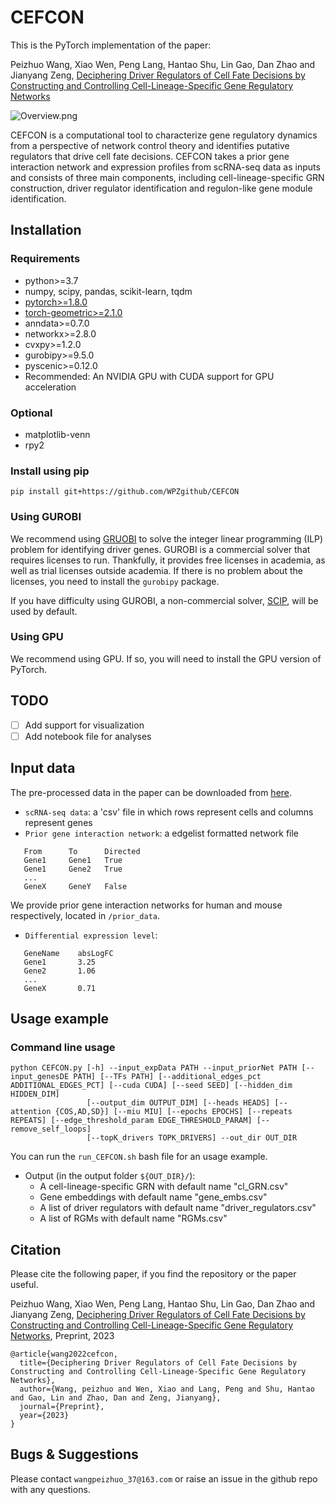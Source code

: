 # CEFCON
This is the PyTorch implementation of the paper:

Peizhuo Wang, Xiao Wen, Peng Lang, Hantao Shu, Lin Gao, Dan Zhao and Jianyang Zeng, 
[Deciphering Driver Regulators of Cell Fate Decisions by Constructing and Controlling Cell-Lineage-Specific Gene Regulatory Networks](https://) 

![Overview.png](https://github.com/WPZ/CEFCON/main/Overview.png)

CEFCON is a computational tool to characterize gene regulatory dynamics from a perspective of network control theory  and identifies putative regulators that
drive cell fate decisions. CEFCON takes a prior gene interaction network and expression profiles from scRNA-seq data as inputs and consists of three main components, including cell-lineage-specific GRN construction, driver regulator
identification and regulon-like gene module identification.

## Installation
### Requirements
- python>=3.7
- numpy, scipy, pandas, scikit-learn, tqdm
- [pytorch>=1.8.0](https://pytorch.org/get-started/locally/) 
- [torch-geometric>=2.1.0](https://pytorch-geometric.readthedocs.io/en/latest/notes/installation.html)
- anndata>=0.7.0
- networkx>=2.8.0
- cvxpy>=1.2.0
- gurobipy>=9.5.0
- pyscenic>=0.12.0
- Recommended: An NVIDIA GPU with CUDA support for GPU acceleration
### Optional
- matplotlib-venn
- rpy2
### Install using pip
```
pip install git+https://github.com/WPZgithub/CEFCON
```

### Using GUROBI

We recommend using [GRUOBI](https://www.gurobi.com/) to solve the integer linear programming (ILP) problem for identifying driver genes.
GUROBI is a commercial solver that requires licenses to run. Thankfully, it provides free licenses in academia, as well as trial
licenses outside academia. If there is no problem about the licenses, you need to install the
`gurobipy` package.

If you have difficulty using GUROBI, a non-commercial solver, [SCIP](https://www.scipopt.org/), will be used by default.

### Using GPU

We recommend using GPU. If so, you will need to install the GPU version of PyTorch.

## TODO
- [ ] Add support for visualization
- [ ] Add notebook file for analyses

## Input data
The pre-processed data in the paper can be downloaded from [here](https://www.dropbox.com/s/48oe7shjq0ih151/data.tar.gz?dl=0). 
- `scRNA-seq data`: a 'csv' file in which rows represent cells and columns represent genes
- `Prior gene interaction network`: a edgelist formatted network file
```
   From      To      Directed
   Gene1     Gene1   True
   Gene1     Gene2   True
   ...
   GeneX     GeneY   False
```
We provide prior gene interaction networks for human and mouse respectively, located in `/prior_data`.
- `Differential expression level`: 
```
   GeneName    absLogFC
   Gene1       3.25
   Gene2       1.06
   ...
   GeneX       0.71
```

## Usage example
### Command line usage
```
python CEFCON.py [-h] --input_expData PATH --input_priorNet PATH [--input_genesDE PATH] [--TFs PATH] [--additional_edges_pct ADDITIONAL_EDGES_PCT] [--cuda CUDA] [--seed SEED] [--hidden_dim HIDDEN_DIM]
                 [--output_dim OUTPUT_DIM] [--heads HEADS] [--attention {COS,AD,SD}] [--miu MIU] [--epochs EPOCHS] [--repeats REPEATS] [--edge_threshold_param EDGE_THRESHOLD_PARAM] [--remove_self_loops]
                 [--topK_drivers TOPK_DRIVERS] --out_dir OUT_DIR
```
You can run the `run_CEFCON.sh` bash file for an usage example.

- Output (in the output folder `${OUT_DIR}/`):
    - A cell-lineage-specific GRN with default name "cl_GRN.csv"
    - Gene embeddings with default name "gene_embs.csv"
    - A list of driver regulators with default name "driver_regulators.csv"
    - A list of RGMs with default name "RGMs.csv"


## Citation
Please cite the following paper, if you find the repository or the paper useful.

Peizhuo Wang, Xiao Wen, Peng Lang, Hantao Shu, Lin Gao, Dan Zhao and Jianyang Zeng, [Deciphering Driver Regulators of Cell Fate Decisions by Constructing and Controlling Cell-Lineage-Specific Gene Regulatory Networks](https://arxiv.org/abs/2102.07810), Preprint, 2023 

```
@article{wang2022cefcon,
  title={Deciphering Driver Regulators of Cell Fate Decisions by Constructing and Controlling Cell-Lineage-Specific Gene Regulatory Networks},
  author={Wang, peizhuo and Wen, Xiao and Lang, Peng and Shu, Hantao and Gao, Lin and Zhao, Dan and Zeng, Jianyang},
  journal={Preprint},
  year={2023}
}
```

## Bugs & Suggestions
Please contact `wangpeizhuo_37@163.com` or raise an issue in the github repo with any questions.
